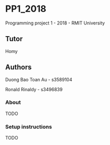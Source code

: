 # PP1_2018
Programming project 1 - 2018 - RMIT University

## Tutor
Homy

## Authors
Duong Bao Toan Au - s3589104

Ronald Rinaldy    - s3496839

### About
TODO

### Setup instructions
TODO


